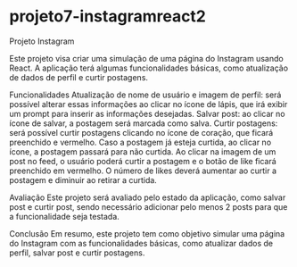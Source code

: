 # projeto7-instagramreact2

Projeto Instagram 

Este projeto visa criar uma simulação de uma página do Instagram usando React. A aplicação terá algumas funcionalidades básicas, como atualização de dados de perfil e curtir postagens.

Funcionalidades
Atualização de nome de usuário e imagem de perfil: será possível alterar essas informações ao clicar no ícone de lápis, que irá exibir um prompt para inserir as informações desejadas.
Salvar post: ao clicar no ícone de salvar, a postagem será marcada como salva.
Curtir postagens: será possível curtir postagens clicando no ícone de coração, que ficará preenchido e vermelho. Caso a postagem já esteja curtida, ao clicar no ícone, a postagem passará para não curtida. Ao clicar na imagem de um post no feed, o usuário poderá curtir a postagem e o botão de like ficará preenchido em vermelho. O número de likes deverá aumentar ao curtir a postagem e diminuir ao retirar a curtida.


Avaliação
Este projeto será avaliado pelo estado da aplicação, como salvar post e curtir post, sendo necessário adicionar pelo menos 2 posts para que a funcionalidade seja testada.

Conclusão
Em resumo, este projeto tem como objetivo simular uma página do Instagram com as funcionalidades básicas, como atualizar dados de perfil, salvar post e curtir postagens.

